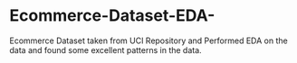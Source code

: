 # Ecommerce-Dataset-EDA-
Ecommerce Dataset taken from UCI Repository and Performed EDA on the data  and found some excellent patterns in the data.
